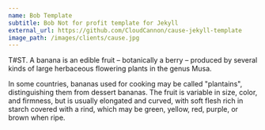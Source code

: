 ```yaml
---
name: Bob Template
subtitle: Bob Not for profit template for Jekyll
external_url: https://github.com/CloudCannon/cause-jekyll-template
image_path: /images/clients/cause.jpg
---
```


T#ST. A banana is an edible fruit – botanically a berry – produced by several kinds
of large herbaceous flowering plants in the genus Musa.

In some countries, bananas used for cooking may be called "plantains",
distinguishing them from dessert bananas. The fruit is variable in size, color,
and firmness, but is usually elongated and curved, with soft flesh rich in
starch covered with a rind, which may be green, yellow, red, purple, or brown
when ripe.

